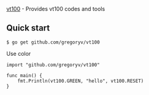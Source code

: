 [vt100](https://pkg.go.dev/github.com/gregoryv/vt100) - Provides vt100 codes and tools

## Quick start

    $ go get github.com/gregoryv/vt100
	
Use color

```go:
import "github.com/gregoryv/vt100"

func main() {
	fmt.Println(vt100.GREEN, "hello", vt100.RESET)
}
```
